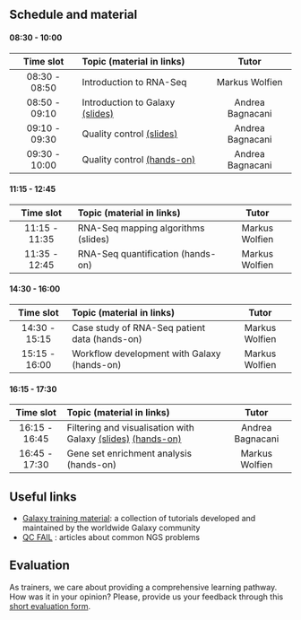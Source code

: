 ## Schedule and material

#### 08:30 - 10:00
| Time slot | Topic (material in links) | Tutor |
| :---: | :--- | :---: |
| 08:30 - 08:50 | Introduction to RNA-Seq | Markus Wolfien |
| 08:50 - 09:10 | Introduction to Galaxy [(slides)](https://galaxyproject.github.io/training-material/topics/introduction/slides/introduction.html#1) | Andrea Bagnacani |
| 09:10 - 09:30 | Quality control [(slides)](https://galaxyproject.github.io/training-material/topics/sequence-analysis/tutorials/quality-control/slides.html#1) | Andrea Bagnacani |
| 09:30 - 10:00 | Quality control [(hands-on)](https://galaxyproject.github.io/training-material/topics/sequence-analysis/tutorials/quality-control/tutorial.html) | Andrea Bagnacani |

#### 11:15 - 12:45
| Time slot     | Topic (material in links) | Tutor |
| :---: | :--- | :---: |
| 11:15 - 11:35 | RNA-Seq mapping algorithms (slides) | Markus Wolfien |
| 11:35 - 12:45 | RNA-Seq quantification (hands-on) | Markus Wolfien |

#### 14:30 - 16:00
| Time slot     | Topic (material in links) | Tutor |
| :---: | :--- | :---: |
| 14:30 - 15:15 | Case study of RNA-Seq patient data (hands-on) | Markus Wolfien |
| 15:15 - 16:00 | Workflow development with Galaxy (hands-on) | Markus Wolfien |

#### 16:15 - 17:30
| Time slot     | Topic (material in links) | Tutor |
| :---: | :--- | :---: |
| 16:15 - 16:45 | Filtering and visualisation with Galaxy [(slides)](https://galaxyproject.github.io/training-material/topics/transcriptomics/tutorials/rna-seq-viz-with-cummerbund/slides.html) [(hands-on)](https://galaxyproject.github.io/training-material/topics/transcriptomics/tutorials/rna-seq-viz-with-cummerbund/tutorial.html) | Andrea Bagnacani |
| 16:45 - 17:30 | Gene set enrichment analysis (hands-on) | Markus Wolfien |


## Useful links
- [Galaxy training material](https://galaxyproject.github.io/training-material/): a collection of tutorials developed and maintained by the worldwide Galaxy community
- [QC FAIL](https://sequencing.qcfail.com/) : articles about common NGS problems


## Evaluation
As trainers, we care about providing a comprehensive learning pathway. How was it in your opinion? Please, provide us your feedback through this [short evaluation form](https://de.surveymonkey.com/r/denbi-course?sc=rbc&id=000140).
